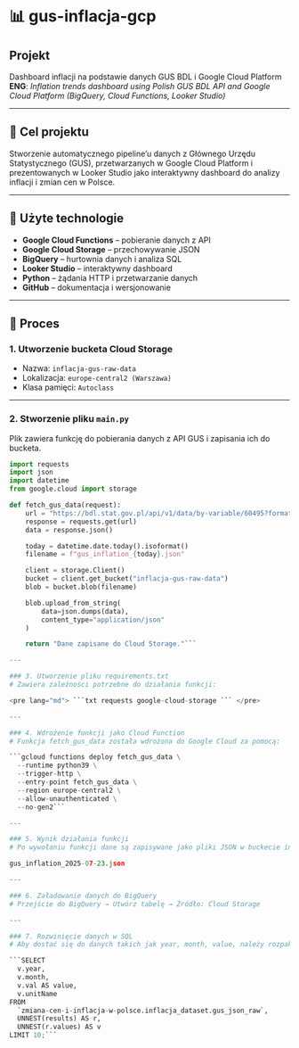 # 📊 gus-inflacja-gcp

## Projekt

Dashboard inflacji na podstawie danych GUS BDL i Google Cloud Platform  
**ENG**: *Inflation trends dashboard using Polish GUS BDL API and Google Cloud Platform (BigQuery, Cloud Functions, Looker Studio)*

---

## 🎯 Cel projektu

Stworzenie automatycznego pipeline’u danych z Głównego Urzędu Statystycznego (GUS), przetwarzanych w Google Cloud Platform i prezentowanych w Looker Studio jako interaktywny dashboard do analizy inflacji i zmian cen w Polsce.

---

## 🧰 Użyte technologie

- **Google Cloud Functions** – pobieranie danych z API
- **Google Cloud Storage** – przechowywanie JSON
- **BigQuery** – hurtownia danych i analiza SQL
- **Looker Studio** – interaktywny dashboard
- **Python** – żądania HTTP i przetwarzanie danych
- **GitHub** – dokumentacja i wersjonowanie

---

## 🧱 Proces

### 1. Utworzenie bucketa Cloud Storage

- Nazwa: `inflacja-gus-raw-data`
- Lokalizacja: `europe-central2 (Warszawa)`
- Klasa pamięci: `Autoclass`

---

### 2. Stworzenie pliku `main.py`

Plik zawiera funkcję do pobierania danych z API GUS i zapisania ich do bucketa.

```python
import requests
import json
import datetime
from google.cloud import storage

def fetch_gus_data(request):
    url = "https://bdl.stat.gov.pl/api/v1/data/by-variable/60495?format=json"
    response = requests.get(url)
    data = response.json()

    today = datetime.date.today().isoformat()
    filename = f"gus_inflation_{today}.json"

    client = storage.Client()
    bucket = client.get_bucket("inflacja-gus-raw-data")
    blob = bucket.blob(filename)

    blob.upload_from_string(
        data=json.dumps(data),
        content_type="application/json"
    )

    return "Dane zapisane do Cloud Storage."```

---

### 3. Utworzenie pliku requirements.txt
# Zawiera zależności potrzebne do działania funkcji:

<pre lang="md"> ```txt requests google-cloud-storage ``` </pre>

---

### 4. Wdrożenie funkcji jako Cloud Function
# Funkcja fetch_gus_data została wdrożona do Google Cloud za pomocą:

```gcloud functions deploy fetch_gus_data \
  --runtime python39 \
  --trigger-http \
  --entry-point fetch_gus_data \
  --region europe-central2 \
  --allow-unauthenticated \
  --no-gen2```

---

### 5. Wynik działania funkcji
# Po wywołaniu funkcji dane są zapisywane jako pliki JSON w buckecie inflacja-gus-raw-data. Przykład pliku:

gus_inflation_2025-07-23.json

---

### 6. Załadowanie danych do BigQuery
# Przejście do BigQuery → Utwórz tabelę → Źródło: Cloud Storage

---

### 7. Rozwinięcie danych w SQL
# Aby dostać się do danych takich jak year, month, value, należy rozpakować zagnieżdżone pola JSON przy użyciu UNNEST():

```SELECT
  v.year,
  v.month,
  v.val AS value,
  v.unitName
FROM
  `zmiana-cen-i-inflacja-w-polsce.inflacja_dataset.gus_json_raw`,
  UNNEST(results) AS r,
  UNNEST(r.values) AS v
LIMIT 10;```
